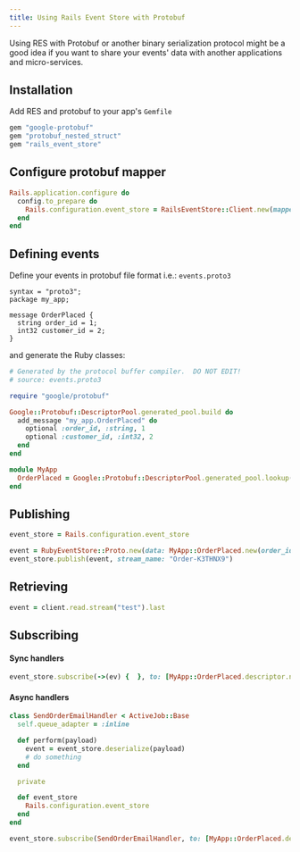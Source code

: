 ```yaml
---
title: Using Rails Event Store with Protobuf
---
```


Using RES with Protobuf or another binary serialization protocol might be a good idea if you want to share your events' data with another applications and micro-services.

## Installation

Add RES and protobuf to your app's `Gemfile`

```ruby
gem "google-protobuf"
gem "protobuf_nested_struct"
gem "rails_event_store"
```

## Configure protobuf mapper

```ruby
Rails.application.configure do
  config.to_prepare do
    Rails.configuration.event_store = RailsEventStore::Client.new(mapper: RubyEventStore::Mappers::Protobuf.new)
  end
end
```

## Defining events

Define your events in protobuf file format i.e.: `events.proto3`

```
syntax = "proto3";
package my_app;

message OrderPlaced {
  string order_id = 1;
  int32 customer_id = 2;
}
```

and generate the Ruby classes:

```ruby
# Generated by the protocol buffer compiler.  DO NOT EDIT!
# source: events.proto3

require "google/protobuf"

Google::Protobuf::DescriptorPool.generated_pool.build do
  add_message "my_app.OrderPlaced" do
    optional :order_id, :string, 1
    optional :customer_id, :int32, 2
  end
end

module MyApp
  OrderPlaced = Google::Protobuf::DescriptorPool.generated_pool.lookup("my_app.OrderPlaced").msgclass
end
```

## Publishing

```ruby
event_store = Rails.configuration.event_store

event = RubyEventStore::Proto.new(data: MyApp::OrderPlaced.new(order_id: "K3THNX9", customer_id: 123))
event_store.publish(event, stream_name: "Order-K3THNX9")
```

## Retrieving

```ruby
event = client.read.stream("test").last
```

## Subscribing

#### Sync handlers

```ruby
event_store.subscribe(->(ev) {  }, to: [MyApp::OrderPlaced.descriptor.name])
```

#### Async handlers

```ruby
class SendOrderEmailHandler < ActiveJob::Base
  self.queue_adapter = :inline

  def perform(payload)
    event = event_store.deserialize(payload)
    # do something
  end

  private

  def event_store
    Rails.configuration.event_store
  end
end

event_store.subscribe(SendOrderEmailHandler, to: [MyApp::OrderPlaced.descriptor.name])
```
